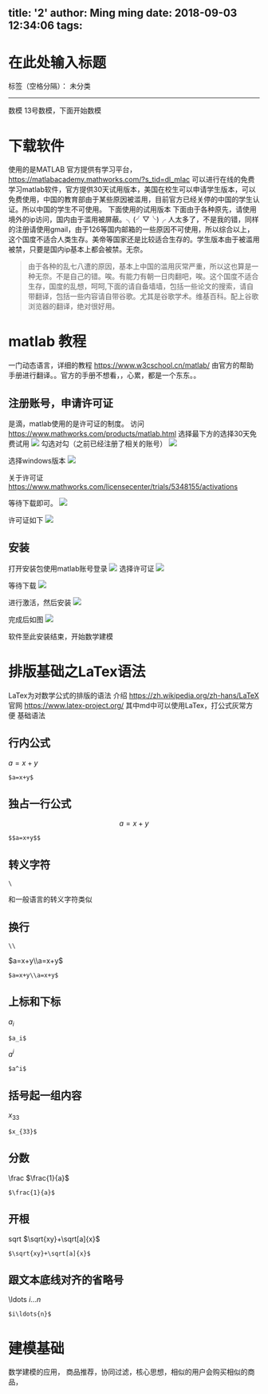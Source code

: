 title: '2'
author: Ming ming
date: 2018-09-03 12:34:06
tags:
---
# 在此处输入标题

标签（空格分隔）： 未分类

---

数模
13号数模，下面开始数模
# 下载软件
使用的是MATLAB 官方提供有学习平台，https://matlabacademy.mathworks.com/?s_tid=dl_mlac  可以进行在线的免费学习matlab软件，官方提供30天试用版本，美国在校生可以申请学生版本，可以免费使用，中国的教育部由于某些原因被滥用，目前官方已经关停的中国的学生认证。所以中国的学生不可使用。
下面使用的试用版本
下面由于各种原先，请使用境外的ip访问，国内由于滥用被屏蔽。╮(╯▽╰)╭ 人太多了，不是我的错，同样的注册请使用gmail，由于126等国内邮箱的一些原因不可使用，所以综合以上，这个国度不适合人类生存。美帝等国家还是比较适合生存的。学生版本由于被滥用被禁，只要是国内ip基本上都会被禁。无奈。
> 由于各种的乱七八遭的原因，基本上中国的滥用灰常严重，所以这也算是一种无奈。不是自己的错。唉。有能力有朝一日肉翻吧，唉。这个国度不适合生存，国度的乱想，呵呵,下面的请自备墙墙，包括一些论文的搜索，请自带翻译，包括一些内容请自带谷歌。尤其是谷歌学术。维基百科。配上谷歌浏览器的翻译，绝对很好用。

# matlab 教程
一门动态语言，详细的教程 https://www.w3cschool.cn/matlab/  由官方的帮助手册进行翻译。。官方的手册不想看，，心累，都是一个东东。。

## 注册账号，申请许可证
是滴，matlab使用的是许可证的制度。
访问
https://www.mathworks.com/products/matlab.html
选择最下方的选择30天免费试用
![](https://melovemingming-1253878077.cos.ap-chengdu.myqcloud.com/blog-image/2018/09/02/0.png)
勾选对勾（之前已经注册了相关的账号）
![](https://melovemingming-1253878077.cos.ap-chengdu.myqcloud.com/blog-image/2018/09/02/1.png)

选择windows版本
![](https://melovemingming-1253878077.cos.ap-chengdu.myqcloud.com/blog-image/2018/09/02/2.png)

关于许可证
https://www.mathworks.com/licensecenter/trials/5348155/activations

等待下载即可。
![](https://melovemingming-1253878077.cos.ap-chengdu.myqcloud.com/blog-image/2018/09/02/3.png)

许可证如下
![](https://melovemingming-1253878077.cos.ap-chengdu.myqcloud.com/blog-image/2018/09/02/4.png)


## 安装
打开安装包使用matlab账号登录
![](https://melovemingming-1253878077.cos.ap-chengdu.myqcloud.com/blog-image/2018/09/02/5.png)
选择许可证
![](https://melovemingming-1253878077.cos.ap-chengdu.myqcloud.com/blog-image/2018/09/02/6.png)

等待下载
![](https://melovemingming-1253878077.cos.ap-chengdu.myqcloud.com/blog-image/2018/09/02/7.png)

进行激活，然后安装
![](https://melovemingming-1253878077.cos.ap-chengdu.myqcloud.com/blog-image/2018/09/02/11.png)

完成后如图
![](https://melovemingming-1253878077.cos.ap-chengdu.myqcloud.com/blog-image/2018/09/02/12.png)

软件至此安装结束，开始数学建模

# 排版基础之LaTex语法
LaTex为对数学公式的排版的语法
介绍 https://zh.wikipedia.org/zh-hans/LaTeX
官网 https://www.latex-project.org/
其中md中可以使用LaTex，打公式灰常方便
基础语法
## 行内公式
$a=x+y$
```
$a=x+y$
```
## 独占一行公式
$$a=x+y$$
```
$$a=x+y$$
```
## 转义字符
```
\
```
和一般语言的转义字符类似
## 换行
```
\\
```
$a=x+y\\a=x+y$
```
$a=x+y\\a=x+y$
```
## 上标和下标
$a_i$
```
$a_i$
```
$a^i$
```
$a^i$
```
## 括号起一组内容
$x_{33}$
```
$x_{33}$
```
## 分数
\frac
$\frac{1}{a}$
```
$\frac{1}{a}$
```
## 开根
sqrt
$\sqrt{xy}+\sqrt[a]{x}$
```
$\sqrt{xy}+\sqrt[a]{x}$
```
## 跟文本底线对齐的省略号
\ldots
$i\ldots{n}$
```
$i\ldots{n}$
```
## 

# 建模基础
数学建模的应用，
商品推荐，协同过滤，核心思想，相似的用户会购买相似的商品，


